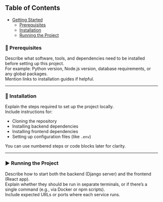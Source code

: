 ## Table of Contents 
- [Getting Started](#getting-started)
    - [Prerequisites](#prerequisites)
    - [Installation](#installation)
    - [Running the Project](#running-the-project)

### 🔧 Prerequisites
Describe what software, tools, and dependencies need to be installed before setting up this project.  
For example: Python version, Node.js version, database requirements, or any global packages.  
Mention links to installation guides if helpful.

---

### 🧩 Installation
Explain the steps required to set up the project locally.  
Include instructions for:
- Cloning the repository  
- Installing backend dependencies  
- Installing frontend dependencies  
- Setting up configuration files (like `.env`)  

You can use numbered steps or code blocks later for clarity.

---

### ▶️ Running the Project
Describe how to start both the backend (Django server) and the frontend (React app).  
Explain whether they should be run in separate terminals, or if there’s a single command (e.g., via Docker or npm scripts).  
Include expected URLs or ports where each service runs.